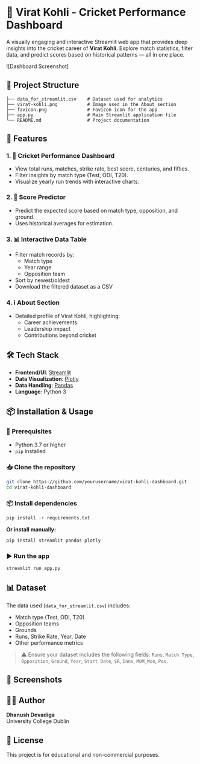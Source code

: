 # 🏏 Virat Kohli - Cricket Performance Dashboard

A visually engaging and interactive Streamlit web app that provides deep insights into the cricket career of **Virat Kohli**. Explore match statistics, filter data, and predict scores based on historical patterns — all in one place.

![Dashboard Screenshot]


## 📁 Project Structure

```
├── data_for_streamlit.csv    # Dataset used for analytics
├── virat-kohli.png           # Image used in the About section
├── favicon.png               # Favicon icon for the app
├── app.py                    # Main Streamlit application file
└── README.md                 # Project documentation
```

## 🚀 Features

### 1. 🧮 **Cricket Performance Dashboard**
- View total runs, matches, strike rate, best score, centuries, and fifties.
- Filter insights by match type (Test, ODI, T20).
- Visualize yearly run trends with interactive charts.

### 2. 🔮 **Score Predictor**
- Predict the expected score based on match type, opposition, and ground.
- Uses historical averages for estimation.

### 3. 📊 **Interactive Data Table**
- Filter match records by:
  - Match type
  - Year range
  - Opposition team
- Sort by newest/oldest
- Download the filtered dataset as a CSV

### 4. ℹ️ **About Section**
- Detailed profile of Virat Kohli, highlighting:
  - Career achievements
  - Leadership impact
  - Contributions beyond cricket

## 🛠️ Tech Stack

- **Frontend/UI**: [Streamlit](https://streamlit.io/)
- **Data Visualization**: [Plotly](https://plotly.com/python/)
- **Data Handling**: [Pandas](https://pandas.pydata.org/)
- **Language**: Python 3

## 📦 Installation & Usage

### 🔧 Prerequisites
- Python 3.7 or higher
- `pip` installed

### 📥 Clone the repository
```bash
git clone https://github.com/yourusername/virat-kohli-dashboard.git
cd virat-kohli-dashboard
```

### 📦 Install dependencies
```bash
pip install -r requirements.txt
```

**Or install manually:**
```bash
pip install streamlit pandas plotly
```

### ▶️ Run the app
```bash
streamlit run app.py
```

## 📊 Dataset

The data used (`data_for_streamlit.csv`) includes:
- Match type (Test, ODI, T20)
- Opposition teams
- Grounds
- Runs, Strike Rate, Year, Date
- Other performance metrics

> ⚠️ Ensure your dataset includes the following fields: `Runs`, `Match Type`, `Opposition`, `Ground`, `Year`, `Start Date`, `SR`, `Inns`, `MOM_Won`, `Pos`.

## 📸 Screenshots



## 🙋‍♂️ Author

**Dhanush Devadiga**  
 University College Dublin

## 📄 License

This project is for educational and non-commercial purposes.
